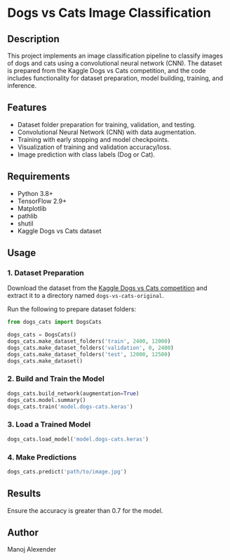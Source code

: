 
# Dogs vs Cats Image Classification

## Description

This project implements an image classification pipeline to classify images of dogs and cats using a convolutional neural network (CNN). The dataset is prepared from the Kaggle Dogs vs Cats competition, and the code includes functionality for dataset preparation, model building, training, and inference.

## Features

- Dataset folder preparation for training, validation, and testing.
- Convolutional Neural Network (CNN) with data augmentation.
- Training with early stopping and model checkpoints.
- Visualization of training and validation accuracy/loss.
- Image prediction with class labels (Dog or Cat).

## Requirements

- Python 3.8+
- TensorFlow 2.9+
- Matplotlib
- pathlib
- shutil
- Kaggle Dogs vs Cats dataset

## Usage

### 1. Dataset Preparation

Download the dataset from the [Kaggle Dogs vs Cats competition](https://www.kaggle.com/competitions/dogs-vs-cats) and extract it to a directory named `dogs-vs-cats-original`.

Run the following to prepare dataset folders:

```python
from dogs_cats import DogsCats

dogs_cats = DogsCats()
dogs_cats.make_dataset_folders('train', 2400, 12000)
dogs_cats.make_dataset_folders('validation', 0, 2400)
dogs_cats.make_dataset_folders('test', 12000, 12500)
dogs_cats.make_dataset()
```

### 2. Build and Train the Model

```python
dogs_cats.build_network(augmentation=True)
dogs_cats.model.summary()
dogs_cats.train('model.dogs-cats.keras')
```

### 3. Load a Trained Model

```python
dogs_cats.load_model('model.dogs-cats.keras')
```

### 4. Make Predictions

```python
dogs_cats.predict('path/to/image.jpg')
```

## Results

Ensure the accuracy is greater than 0.7 for the model.

## Author

Manoj Alexender
